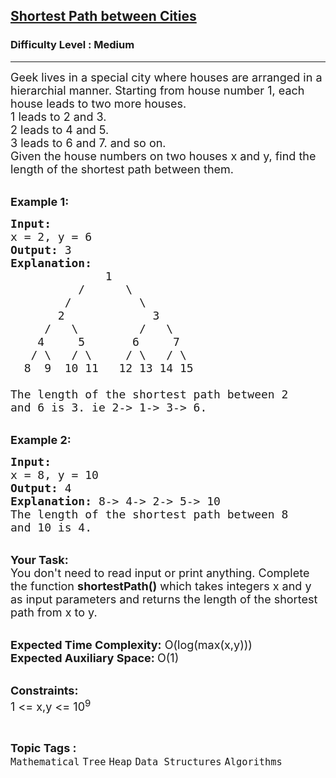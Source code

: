 <h2><a href="https://www.geeksforgeeks.org/problems/shortest-path-between-cities/1?page=4&difficulty=School,Basic,Easy,Medium&status=unsolved&sortBy=accuracy">Shortest Path between Cities</a></h2><h3>Difficulty Level : Medium</h3><hr><div class="problems_problem_content__Xm_eO"><p><span style="font-size:18px">Geek lives in a special city where houses are arranged in a hierarchial manner. Starting from house number 1, each house leads to two more houses. &nbsp;<br>
1 leads to 2 and 3.&nbsp;<br>
2 leads to 4 and 5.&nbsp;<br>
3 leads to 6 and 7. and so on.&nbsp;<br>
Given the house numbers on two houses x and y, find the length of the shortest path between them.&nbsp;</span></p>

<p><br>
<span style="font-size:18px"><strong>Example 1:</strong></span></p>

<pre><span style="font-size:18px"><strong>Input:</strong>
x = 2, y = 6
<strong>Output:</strong> 3
<strong>Explanation:</strong>
              1
          /      \
        /          \
       2             3
     /   \         /   \
    4     5       6     7         
   / \   / \     / \   / \
  8  9  10 11   12 13 14 15</span>
<span style="font-size:18px">
The length of the shortest path between 2 
and 6 is 3. ie </span><span style="font-size:18px">2-&gt; 1-&gt; 3-&gt; 6.</span></pre>

<p><br>
<span style="font-size:18px"><strong>Example 2:</strong></span></p>

<pre><span style="font-size:18px"><strong>Input:</strong>
x = 8, y = 10
<strong>Output: </strong>4
<strong>Explanation: </strong>8-&gt; 4-&gt; 2-&gt; 5-&gt; 10
The length of the shortest path between 8 
and 10 is 4. </span></pre>

<p><br>
<span style="font-size:18px"><strong>Your Task:</strong><br>
You don't need to read input or print anything. Complete the function <strong>shortestPath()</strong> which takes integers x and y as input parameters and returns the length of the shortest path from x to y.</span></p>

<p><br>
<span style="font-size:18px"><strong>Expected Time Complexity:</strong> O(log(max(x,y)))<br>
<strong>Expected Auxiliary Space: </strong>O(1)</span></p>

<p><br>
<span style="font-size:18px"><strong>Constraints:&nbsp;</strong><br>
1 &lt;= x,y &lt;= 10<sup>9</sup></span></p>
</div><br><p><span style=font-size:18px><strong>Topic Tags : </strong><br><code>Mathematical</code>&nbsp;<code>Tree</code>&nbsp;<code>Heap</code>&nbsp;<code>Data Structures</code>&nbsp;<code>Algorithms</code>&nbsp;
